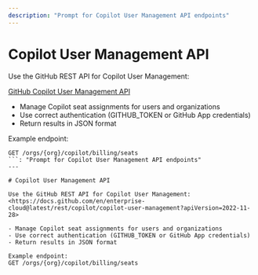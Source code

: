 ```yaml
---
description: "Prompt for Copilot User Management API endpoints"
---
```


# Copilot User Management API

Use the GitHub REST API for Copilot User Management:

[GitHub Copilot User Management API](https://docs.github.com/en/enterprise-cloud@latest/rest/copilot/copilot-user-management?apiVersion=2022-11-28)

- Manage Copilot seat assignments for users and organizations
- Use correct authentication (GITHUB_TOKEN or GitHub App credentials)
- Return results in JSON format

Example endpoint:

````http
GET /orgs/{org}/copilot/billing/seats
```: "Prompt for Copilot User Management API endpoints"
---

# Copilot User Management API

Use the GitHub REST API for Copilot User Management:
<https://docs.github.com/en/enterprise-cloud@latest/rest/copilot/copilot-user-management?apiVersion=2022-11-28>

- Manage Copilot seat assignments for users and organizations
- Use correct authentication (GITHUB_TOKEN or GitHub App credentials)
- Return results in JSON format

Example endpoint:
GET /orgs/{org}/copilot/billing/seats
````
